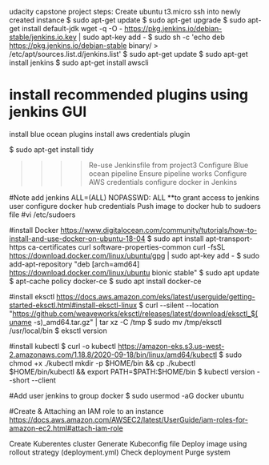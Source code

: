 udacity capstone project 
steps: 
Create ubuntu t3.micro 
ssh into newly created instance 
$ sudo apt-get update 
$ sudo apt-get upgrade 
$ sudo apt-get install default-jdk wget -q -O - https://pkg.jenkins.io/debian-stable/jenkins.io.key | sudo apt-key add - 
$ sudo sh -c 'echo deb https://pkg.jenkins.io/debian-stable binary/ >
/etc/apt/sources.list.d/jenkins.list' 
$ sudo apt-get update 
$ sudo apt-get install jenkins 
$ sudo apt-get install awscli 

# install recommended plugins using jenkins GUI 
install blue ocean plugins 
install aws credentials plugin

$ sudo apt-get install tidy 
>>>> Re-use Jenkinsfile from project3 
Configure Blue ocean pipeline 
Ensure pipeline works Configure AWS credentials configure docker in Jenkins 

#Note add jenkins ALL=(ALL) NOPASSWD: ALL **to grant access to jenkins user configure docker hub credentials Push image to docker hub to sudoers file
#vi /etc/sudoers 

#install Docker
https://www.digitalocean.com/community/tutorials/how-to-install-and-use-docker-on-ubuntu-18-04 
$ sudo apt install apt-transport-https ca-certificates curl software-properties-common curl -fsSL https://download.docker.com/linux/ubuntu/gpg | sudo apt-key add - 
$ sudo add-apt-repository "deb [arch=amd64] https://download.docker.com/linux/ubuntu bionic stable" 
$ sudo apt update 
$ apt-cache policy docker-ce 
$ sudo apt install docker-ce

#install eksctl
https://docs.aws.amazon.com/eks/latest/userguide/getting-started-eksctl.html#install-eksctl-linux
$ curl --silent --location "https://github.com/weaveworks/eksctl/releases/latest/download/eksctl_$(uname -s)_amd64.tar.gz" | tar xz -C /tmp 
$ sudo mv /tmp/eksctl /usr/local/bin 
$ eksctl version

#install kubectl
$ curl -o kubectl https://amazon-eks.s3.us-west-2.amazonaws.com/1.18.8/2020-09-18/bin/linux/amd64/kubectl 
$ sudo chmod +x ./kubectl mkdir -p $HOME/bin && cp ./kubectl $HOME/bin/kubectl && export PATH=$PATH:$HOME/bin 
$ kubectl version --short --client

#Add user jenkins to group docker
$ sudo usermod -aG docker ubuntu

#Create & Attaching an IAM role to an instance
https://docs.aws.amazon.com/AWSEC2/latest/UserGuide/iam-roles-for-amazon-ec2.html#attach-iam-role

Create Kuberentes cluster 
Generate Kubeconfig file 
Deploy image using rollout strategy (deployment.yml) 
Check deployment 
Purge system

